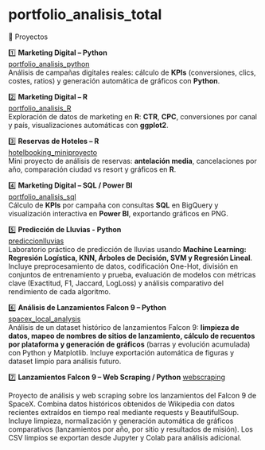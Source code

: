 # portfolio_analisis_total
🚀 Proyectos

1️⃣ **Marketing Digital – Python**  
[portfolio_analisis_python](https://github.com/almu81/portfolio_analisis_python.git)  
Análisis de campañas digitales reales: cálculo de **KPIs** (conversiones, clics, costes, ratios) y generación automática de gráficos con **Python**.

2️⃣ **Marketing Digital – R**  
[portfolio_analisis_R](https://github.com/almu81/portfolio_analisis_R.git)  
Exploración de datos de marketing en **R**: **CTR**, **CPC**, conversiones por canal y país, visualizaciones automáticas con **ggplot2**.

3️⃣ **Reservas de Hoteles – R**  
[hotelbooking_miniproyecto](https://github.com/almu81/hotelbooking_miniproyecto.git)  
Mini proyecto de análisis de reservas: **antelación media**, cancelaciones por año, comparación ciudad vs resort y gráficos en **R**.

4️⃣ **Marketing Digital – SQL / Power BI**  
[portfolio_analisis_sql](https://github.com/almu81/portfolio_analisis_sql.git)  
Cálculo de **KPIs** por campaña con consultas **SQL** en BigQuery y visualización interactiva en **Power BI**, exportando gráficos en PNG.


5️⃣ **Predicción de Lluvias - Python**<br>
[prediccionlluvias](https://github.com/almu81/prediccionlluvias.git)<br>
Laboratorio práctico de predicción de lluvias usando **Machine Learning: Regresión Logística, KNN, Árboles de Decisión, SVM y Regresión Lineal**. Incluye preprocesamiento de datos, codificación One-Hot, división en conjuntos de entrenamiento y prueba, evaluación de modelos con métricas clave (Exactitud, F1, Jaccard, LogLoss) y análisis comparativo del rendimiento de cada algoritmo.

6️⃣ **Análisis de Lanzamientos Falcon 9 – Python**  
[spacex_local_analysis](https://github.com/almu81/SPACEXAPI.git)  
Análisis de un dataset histórico de lanzamientos Falcon 9: **limpieza de datos, mapeo de nombres de sitios de lanzamiento, cálculo de recuentos por plataforma y generación de gráficos** (barras y evolución acumulada) con Python y Matplotlib. Incluye exportación automática de figuras y dataset limpio para análisis futuro.

7️⃣ **Lanzamientos Falcon 9 – Web Scraping / Python**
[webscraping](https://github.com/almu81/webscraping)<br>

Proyecto de análisis y web scraping sobre los lanzamientos del Falcon 9 de SpaceX. Combina datos históricos obtenidos de Wikipedia con datos recientes extraídos en tiempo real mediante requests y BeautifulSoup. Incluye limpieza, normalización y generación automática de gráficos comparativos (lanzamientos por año, por sitio y resultados de misión). Los CSV limpios se exportan desde Jupyter y Colab para análisis adicional.
